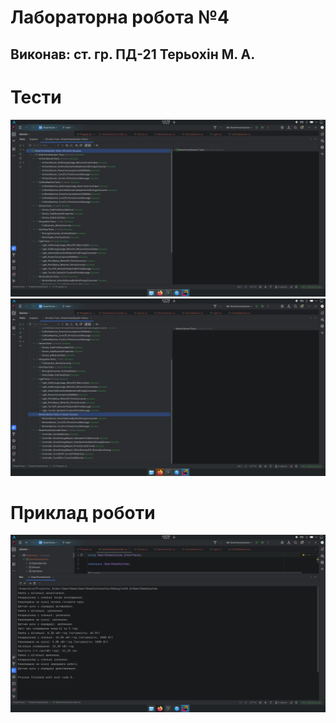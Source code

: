 # Лабораторна робота №4
## Виконав: ст. гр. ПД-21 Терьохін М. А.

# Тести
![Tests 1](Extra/t1.png)
![Tests 2](Extra/t2.png)

# Приклад роботи
![Example 1](Extra/e1.png)
